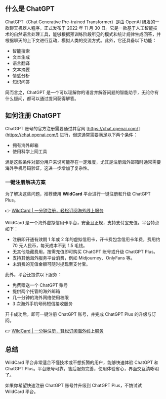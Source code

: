 ## 什么是 ChatGPT

ChatGPT（Chat Generative Pre-trained Transformer）是由 OpenAI 研发的一款聊天机器人程序，正式发布于 2022 年 11 月 30 日。它是一款基于人工智能技术的自然语言处理工具，能够根据预训练阶段所见的模式和统计规律生成回答，并根据聊天的上下文进行互动，模拟人类的交流方式。此外，它还具备以下功能：

- 智能搜索
- 文本生成
- 语言翻译
- 文本摘要
- 情感分析
- 知识问答

简而言之，ChatGPT 是一个可以理解你的语言并解答问题的智能助手，无论你有什么疑问，都可以通过提问获得解答。

## 如何注册 ChatGPT

ChatGPT 账号的官方注册需要通过其官网 [https://chat.openai.com/](https://chat.openai.com/) 进行，但这通常需要满足以下两个条件：

- 拥有海外邮箱
- 使用科学上网工具

满足这些条件对部分用户来说可能存在一定难度，尤其是注册海外邮箱时通常需要海外手机号码验证，这进一步增加了复杂性。

### 一键注册解决方案

为了解决这些问题，推荐使用 **WildCard** 平台进行一键注册和升级 ChatGPT Plus。

👉 [WildCard | 一分钟注册，轻松订阅海外线上服务](https://bit.ly/bewildcard)

WildCard 是一个海外虚拟信用卡平台，安全且正规，支持支付宝充值。平台特点如下：

- 注册即开通有效期 1 年或 2 年的虚拟信用卡，开卡费包含信用卡年费，费用约 70 元人民币，每天成本不到 1.5 毛钱。
- 无其他隐藏费用，按需充值即可购买 ChatGPT 账号或升级 ChatGPT Plus。
- 支持其他海外服务平台消费，例如 Midjourney、OnlyFans 等。
- 未消费的充值金额可随时提现至支付宝。

此外，平台还提供以下服务：

- 免费赠送一个 ChatGPT 账号
- 提供两个托管的海外邮箱
- 几十分钟的海外网络使用权限
- 3 次海外手机号码短信接收服务

开卡成功后，即可一键注册 ChatGPT 账号，并完成 ChatGPT Plus 的升级与订阅。

👉 [WildCard | 一分钟注册，轻松订阅海外线上服务](https://bit.ly/bewildcard)

## 总结

WildCard 平台非常适合不懂技术或不想折腾的用户，能够快速体验 ChatGPT 和 ChatGPT Plus。平台账号可靠，售后服务完善，使用体验省心，界面交互清晰明了。

如果你希望快速注册 ChatGPT 账号并升级到 ChatGPT Plus，不妨试试 WildCard 平台。